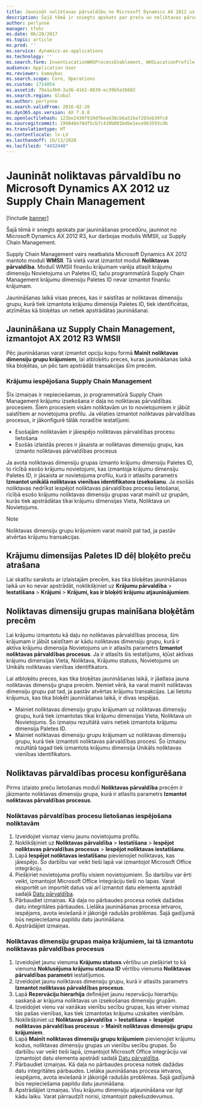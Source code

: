 ```yaml
---
title: Jaunināt noliktavas pārvaldību no Microsoft Dynamics AX 2012 uz Supply Chain Management
description: Šajā tēmā ir sniegts apskats par preču un noliktavas pārvaldības migrēšanas opcijām.
author: perlynne
manager: tfehr
ms.date: 06/20/2017
ms.topic: article
ms.prod: ''
ms.service: dynamics-ax-applications
ms.technology: ''
ms.search.form: InventLocationWHSProcessEnablement, WHSLocationProfile, InventTableStorageDimensionGroupChange, InventUpdateBlockedItem, WHSParameters, WHSReservationHierarchy, WHSUOMSeqGroupTable
audience: Application User
ms.reviewer: kamaybac
ms.search.scope: Core, Operations
ms.custom: 1714054
ms.assetid: 79a1a3b9-3a36-4162-8839-ec39b5e26602
ms.search.region: Global
ms.author: perlynne
ms.search.validFrom: 2016-02-28
ms.dyn365.ops.version: AX 7.0.0
ms.openlocfilehash: 123be2430f910dfbea438cb6a51be7203eb39fc8
ms.sourcegitcommit: 199848e78df5cb7c439b001bdbe1ece963593cdb
ms.translationtype: HT
ms.contentlocale: lv-LV
ms.lasthandoff: 10/13/2020
ms.locfileid: "4432440"
---
```

# <a name="upgrade-warehouse-management-from-microsoft-dynamics-ax-2012-to-supply-chain-management"></a>Jaunināt noliktavas pārvaldību no Microsoft Dynamics AX 2012 uz Supply Chain Management 


[!include [banner](../includes/banner.md)]

Šajā tēmā ir sniegts apskats par jaunināšanas procedūru, jauninot no Microsoft Dynamics AX 2012 R3, kur darbojas modulis WMSII, uz Supply Chain Management.

Supply Chain Management vairs neatbalsta Microsoft Dynamics AX 2012 mantoto moduli **WMSII**. Tā vietā varat izmantot moduli **Noliktavas pārvaldība**. Modulī WMSII finanšu krājumam varēja atlasīt krājumu dimensiju Novietojums un Paletes ID, taču programmatūrā Supply Chain Management krājumu dimensiju Paletes ID nevar izmantot finanšu krājumam.

Jaunināšanas laikā visas preces, kas ir saistītas ar noliktavas dimensiju grupu, kurā tiek izmantota krājumu dimensija Paletes ID, tiek identificētas, atzīmētas kā bloķētas un netiek apstrādātas jaunināšanai.

## <a name="upgrading-to-supply-chain-management-when-ax-2012-r3-wmsii-is-used"></a>Jaunināšana uz Supply Chain Management, izmantojot AX 2012 R3 WMSII
Pēc jaunināšanas varat izmantot opciju kopu formā **Mainīt noliktavas dimensiju grupu krājumiem**, lai atbloķētu preces, kuras jaunināšanas laikā tika bloķētas, un pēc tam apstrādāt transakcijas šīm precēm.

### <a name="enabling-items-in-supply-chain-management"></a>Krājumu iespējošana Supply Chain Management 
Šīs izmaiņas ir nepieciešamas, jo programmatūrā Supply Chain Management krājumu izsekošana ir daļa no noliktavas pārvaldības procesiem. Šiem procesiem visām noliktavām un to novietojumiem ir jābūt saistītiem ar novietojuma profilu. Ja vēlaties izmantot noliktavas pārvaldības procesus, ir jākonfigurē tālāk noradītie iestatījumi.
-   Esošajām noliktavām ir jāiespējo noliktavas pārvaldības procesu lietošana 
-   Esošās izlaistās preces ir jāsaista ar noliktavas dimensiju grupu, kas izmanto noliktavas pārvaldības procesus 

Ja avota noliktavas dimensiju grupas izmanto krājumu dimensiju Paletes ID, to rīcībā esošo krājumu novietojumi, kas izmantoja krājumu dimensiju Paletes ID, ir jāsaista ar novietojuma profilu, kurā ir atlasīts parametrs **Izmantot unikālā noliktavas vienības identifikatora izsekošanu**. Ja esošās noliktavas nedrīkst iespējot noliktavas pārvaldības procesu lietošanai, rīcībā esošo krājumu noliktavas dimensiju grupas varat mainīt uz grupām, kurās tiek apstrādātas tikai krājumu dimensijas Vieta, Noliktava un Novietojums. 

> [!NOTE] 
>  Noliktavas dimensiju grupu krājumiem varat mainīt pat tad, ja pastāv atvērtas krājumu transakcijas.

## <a name="find-products-that-were-blocked-because-of-pallet-id"></a>Krājumu dimensijas Paletes ID dēļ bloķēto preču atrašana
Lai skatītu sarakstu ar izlaistajām precēm, kas tika bloķētas jaunināšanas laikā un ko nevar apstrādāt, noklikšķiniet uz **Krājumu pārvaldība** &gt; **Iestatīšana** &gt; **Krājumi** &gt; **Krājumi, kas ir bloķēti krājumu atjauninājumiem**.

## <a name="change-storage-dimension-group-for-blocked-products"></a>Noliktavas dimensiju grupas mainīšana bloķētām precēm 
 
Lai krājumu izmantotu kā daļu no noliktavas pārvaldības procesa, šim krājumam ir jābūt saistītam ar kādu noliktavas dimensiju grupu, kurā ir aktīva krājumu dimensija Novietojums un ir atlasīts parametrs **Izmantot noliktavas pārvaldības procesus**. Ja ir atlasīts šis iestatījums, kļūst aktīvas krājumu dimensijas Vieta, Noliktava, Krājumu statuss, Novietojums un Unikāls noliktavas vienības identifikators.

Lai atbloķētu preces, kas tika bloķētas jaunināšanas laikā, ir jāatlasa jauna noliktavas dimensiju grupa precēm. Ņemiet vērā, ka varat mainīt noliktavas dimensiju grupu pat tad, ja pastāv atvērtas krājumu transakcijas. Lai lietotu krājumus, kas tika bloķēti jaunināšanas laikā, ir divas iespējas.

-   Mainiet noliktavas dimensiju grupu krājumam uz noliktavas dimensiju grupu, kurā tiek izmantotas tikai krājumu dimensijas Vieta, Noliktava un Novietojums. Šo izmaiņu rezultātā vairs netiek izmantota krājumu dimensija Paletes ID.
-   Mainiet noliktavas dimensiju grupu krājumam uz noliktavas dimensiju grupu, kurā tiek izmantoti noliktavas pārvaldības procesi. Šo izmaiņu rezultātā tagad tiek izmantota krājumu dimensija Unikāls noliktavas vienības identifikators.

## <a name="configure-warehouse-management-processes"></a>Noliktavas pārvaldības procesu konfigurēšana
Pirms izlaisto preču lietošanas modulī **Noliktavas pārvaldība** precēm ir jāizmanto noliktavas dimensiju grupa, kurā ir atlasīts parametrs **Izmantot noliktavas pārvaldības procesus**.

### <a name="enable-warehouses-to-use-warehouse-management-processes"></a>Noliktavas pārvaldības procesu lietošanas iespējošana noliktavām

1.  Izveidojiet vismaz vienu jaunu novietojuma profilu.
2.  Noklikšķiniet uz **Noliktavas pārvaldība** &gt; **Iestatīšana** &gt; **Iespējot noliktavas pārvaldības procesus** &gt; **Iespējot noliktavas iestatīšanu**.
3.  Lapā **Iespējot noliktavas iestatīšanu** pievienojiet noliktavas, kas jāiespējo. Šo darbību var veikt tieši lapā vai izmantojot Microsoft Office integrāciju.
4.  Piešķiriet novietojuma profilu visiem novietojumiem. Šo darbību var ērti veikt, izmantojot Microsoft Office integrāciju tieši no lapas. Varat eksportēt un importēt datus vai arī izmantot datu elementa apstrādi sadaļā [Datu pārvaldība](../../dev-itpro/data-entities/data-entities.md).
5.  Pārbaudiet izmaiņas. Kā daļa no pārbaudes procesa notiek dažādas datu integritātes pārbaudes. Lielāka jaunināšanas procesa ietvaros, iespējams, avota ieviešanā ir jākoriģē radušās problēmas. Šajā gadījumā būs nepieciešama papildu datu jaunināšana.
6.  Apstrādājiet izmaiņas.

### <a name="change-the-storage-dimension-group-for-items-so-that-it-uses-warehouse-management-processes"></a>Noliktavas dimensiju grupas maiņa krājumiem, lai tā izmantotu noliktavas pārvaldības procesus

1.  Izveidojiet jaunu vienuma **Krājumu statuss** vērtību un piešķiriet to kā vienuma **Noklusējuma krājumu statusa ID** vērtību vienuma **Noliktavas pārvaldības parametri** iestatījumos.
2.  Izveidojiet jaunu noliktavas dimensiju grupu, kurā ir atlasīts parametrs **Izmantot noliktavas pārvaldības procesus**.
3.  Lapā **Rezervāciju hierarhija** definējiet jaunu rezervāciju hierarhiju saskaņā ar krājuma noliktavas un izsekošanas dimensiju grupām.
4.  Izveidojiet vienu vai vairākas vienību secību grupas, kas ietver vismaz tās pašas vienības, kas tiek izmantotas krājumu uzskaites vienībām.
5.  Noklikšķiniet uz **Noliktavas pārvaldība** &gt; **Iestatīšana** &gt; **Iespējot noliktavas pārvaldības procesus** &gt; **Mainīt noliktavas dimensiju grupu krājumiem**.
6.  Lapā **Mainīt noliktavas dimensiju grupu krājumiem** pievienojiet krājumu kodus, noliktavas dimensiju grupas un vienību secību grupas. Šo darbību var veikt tieši lapā, izmantojot Microsoft Office integrāciju vai izmantojot datu elementa apstrādi sadaļā [Datu pārvaldība](../../dev-itpro/data-entities/data-entities.md).
7.  Pārbaudiet izmaiņas. Kā daļa no pārbaudes procesa notiek dažādas datu integritātes pārbaudes. Lielāka jaunināšanas procesa ietvaros, iespējams, avota ieviešanā ir jākoriģē radušās problēmas. Šajā gadījumā būs nepieciešama papildu datu jaunināšana.
8.  Apstrādājiet izmaiņas. Visu krājumu dimensiju atjaunināšana var ilgt kādu laiku. Varat pārraudzīt norisi, izmantojot pakešuzdevumus.
